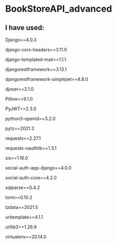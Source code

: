 # BookStoreAPI_advanced

I have used:
------------
Django==4.0.3

django-cors-headers==3.11.0

django-templated-mail==1.1.1

djangorestframework==3.13.1

djangorestframework-simplejwt==4.8.0

djoser==2.1.0

Pillow==9.1.0

PyJWT==2.3.0

python3-openid==3.2.0

pytz==2021.3

requests==2.27.1

requests-oauthlib==1.3.1

six==1.16.0

social-auth-app-django==4.0.0

social-auth-core==4.2.0

sqlparse==0.4.2

toml==0.10.2

tzdata==2021.5

uritemplate==4.1.1

urllib3==1.26.9

virtualenv==20.14.0

